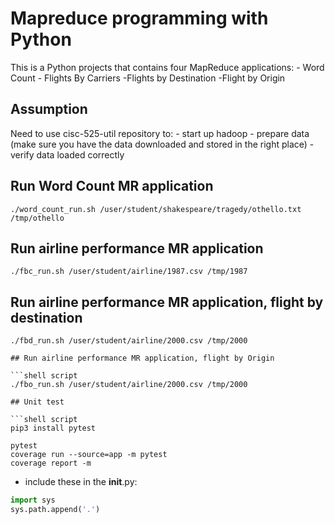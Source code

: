 # Mapreduce programming with Python

This is a Python projects that contains four MapReduce applications:
    - Word Count
    - Flights By Carriers
    -Flights by Destination
    -Flight by Origin

## Assumption

Need to use cisc-525-util repository to:
    - start up hadoop
    - prepare data (make sure you have the data downloaded and stored in the right place)
    - verify data loaded correctly

## Run Word Count MR application

```shell script
./word_count_run.sh /user/student/shakespeare/tragedy/othello.txt /tmp/othello
```

## Run airline performance MR application

```shell script
./fbc_run.sh /user/student/airline/1987.csv /tmp/1987
```

## Run airline performance MR application, flight by destination

```shell script
./fbd_run.sh /user/student/airline/2000.csv /tmp/2000

## Run airline performance MR application, flight by Origin

```shell script
./fbo_run.sh /user/student/airline/2000.csv /tmp/2000

## Unit test

```shell script
pip3 install pytest
```

```shell script
pytest 
coverage run --source=app -m pytest 
coverage report -m
```

- include these in the __init__.py:
````python
import sys
sys.path.append('.')
````

